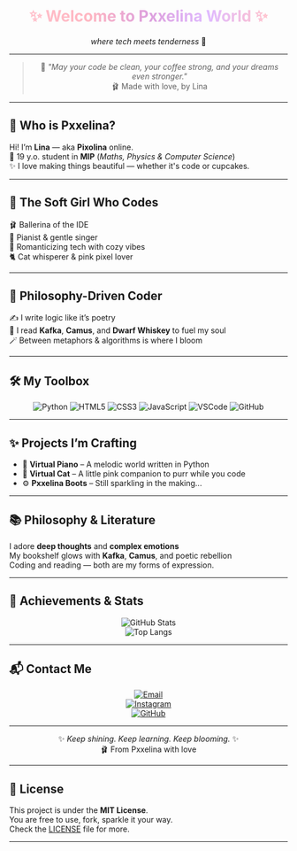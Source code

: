 <!-- 
🎀 Optional: Insert a banner/image/gif here later
-->

<div align="center">

<h1>
<span style="background: linear-gradient(90deg, #ffc0cb, #ffb6c1, #dda0dd, #e0bbff, #ffc0cb); -webkit-background-clip: text; color: transparent;">
✨ Welcome to Pxxelina World ✨
</span>
</h1>

<p><i>where tech meets tenderness</i> 🌸</p>

</div>

---

<div align="center">

> 🌷 *"May your code be clean, your coffee strong, and your dreams even stronger."*  
> 🩰 Made with love, by Lina

</div>

---

## 🌸 Who is Pxxelina?

Hi! I’m **Lina** — aka **Pixolina** online.  
🧁 19 y.o. student in **MIP** (*Maths, Physics & Computer Science*)  
✨ I love making things beautiful — whether it's code or cupcakes.

---

## 💖 The Soft Girl Who Codes

🩰 Ballerina of the IDE  
🎹 Pianist & gentle singer  
🌸 Romanticizing tech with cozy vibes  
🐈 Cat whisperer & pink pixel lover  

---

## 🧠 Philosophy-Driven Coder

✍️ I write logic like it’s poetry  
📖 I read **Kafka**, **Camus**, and **Dwarf Whiskey** to fuel my soul  
🪄 Between metaphors & algorithms is where I bloom

---

## 🛠️ My Toolbox

<div align="center">

![Python](https://img.shields.io/badge/-Python-ffc0cb?style=for-the-badge&logo=python&logoColor=white)
![HTML5](https://img.shields.io/badge/-HTML5-ffc0cb?style=for-the-badge&logo=html5&logoColor=white)
![CSS3](https://img.shields.io/badge/-CSS3-ffc0cb?style=for-the-badge&logo=css3&logoColor=white)
![JavaScript](https://img.shields.io/badge/-JavaScript-ffc0cb?style=for-the-badge&logo=javascript&logoColor=white)
![VSCode](https://img.shields.io/badge/-VS%20Code-ffc0cb?style=for-the-badge&logo=visualstudiocode&logoColor=white)
![GitHub](https://img.shields.io/badge/-GitHub-ffc0cb?style=for-the-badge&logo=github&logoColor=white)

</div>

---

## ✨ Projects I’m Crafting

- 🎹 **Virtual Piano** – A melodic world written in Python  
- 🐾 **Virtual Cat** – A little pink companion to purr while you code  
- ⚙️ **Pxxelina Boots** – Still sparkling in the making...

---

## 📚 Philosophy & Literature

I adore **deep thoughts** and **complex emotions**  
My bookshelf glows with **Kafka**, **Camus**, and poetic rebellion  
Coding and reading — both are my forms of expression.

---

## 🌟 Achievements & Stats

<div align="center">

![GitHub Stats](https://github-readme-stats.vercel.app/api?username=pxxelina&show_icons=true&theme=tokyonight&title_color=ffc0cb&icon_color=ffc0cb)
<br>
![Top Langs](https://github-readme-stats.vercel.app/api/top-langs/?username=pxxelina&layout=compact&theme=tokyonight&title_color=ffc0cb)

</div>

---

## 📬 Contact Me

<div align="center">

[![Email](https://img.shields.io/badge/-Email-ffc0cb?style=for-the-badge&logo=gmail&logoColor=white)](mailto:linayassire00@gmail.com)  
[![Instagram](https://img.shields.io/badge/-Instagram-ffc0cb?style=for-the-badge&logo=instagram&logoColor=white)](https://instagram.com/lina_yassire)  
[![GitHub](https://img.shields.io/badge/-GitHub-ffc0cb?style=for-the-badge&logo=github&logoColor=white)](https://github.com/pxxelina)

</div>

---

<div align="center">

✨ *Keep shining. Keep learning. Keep blooming.* ✨  
🩰 From Pxxelina with love

</div>

---

## 📝 License

This project is under the **MIT License**.  
You are free to use, fork, sparkle it your way.  
Check the [LICENSE](./LICENSE) file for more.

---
